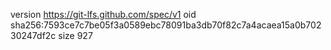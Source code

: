 version https://git-lfs.github.com/spec/v1
oid sha256:7593ce7c7be05f3a0589ebc78091ba3db70f82c7a4acaea15a0b70230247df2c
size 927
